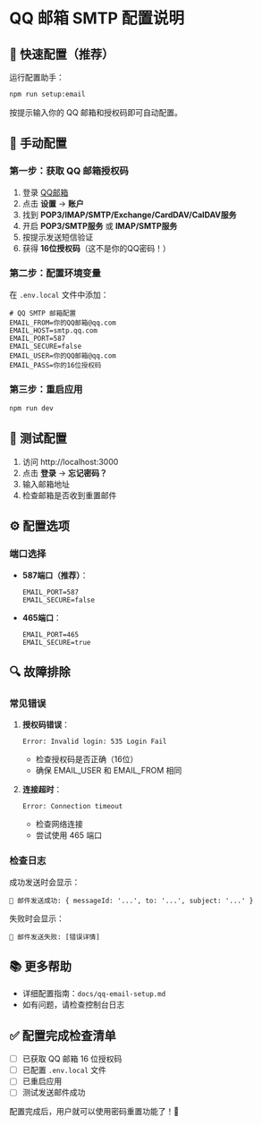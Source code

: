 # QQ 邮箱 SMTP 配置说明

## 🚀 **快速配置（推荐）**

运行配置助手：
```bash
npm run setup:email
```

按提示输入你的 QQ 邮箱和授权码即可自动配置。

## 📝 **手动配置**

### **第一步：获取 QQ 邮箱授权码**

1. 登录 [QQ邮箱](https://mail.qq.com)
2. 点击 **设置** → **账户**
3. 找到 **POP3/IMAP/SMTP/Exchange/CardDAV/CalDAV服务**
4. 开启 **POP3/SMTP服务** 或 **IMAP/SMTP服务**
5. 按提示发送短信验证
6. 获得 **16位授权码**（这不是你的QQ密码！）

### **第二步：配置环境变量**

在 `.env.local` 文件中添加：

```env
# QQ SMTP 邮箱配置
EMAIL_FROM=你的QQ邮箱@qq.com
EMAIL_HOST=smtp.qq.com
EMAIL_PORT=587
EMAIL_SECURE=false
EMAIL_USER=你的QQ邮箱@qq.com
EMAIL_PASS=你的16位授权码
```

### **第三步：重启应用**

```bash
npm run dev
```

## 🧪 **测试配置**

1. 访问 http://localhost:3000
2. 点击 **登录** → **忘记密码？**
3. 输入邮箱地址
4. 检查邮箱是否收到重置邮件

## ⚙️ **配置选项**

### **端口选择**

- **587端口（推荐）**：
  ```env
  EMAIL_PORT=587
  EMAIL_SECURE=false
  ```

- **465端口**：
  ```env
  EMAIL_PORT=465
  EMAIL_SECURE=true
  ```

## 🔍 **故障排除**

### **常见错误**

1. **授权码错误**：
   ```
   Error: Invalid login: 535 Login Fail
   ```
   - 检查授权码是否正确（16位）
   - 确保 EMAIL_USER 和 EMAIL_FROM 相同

2. **连接超时**：
   ```
   Error: Connection timeout
   ```
   - 检查网络连接
   - 尝试使用 465 端口

### **检查日志**

成功发送时会显示：
```
📧 邮件发送成功: { messageId: '...', to: '...', subject: '...' }
```

失败时会显示：
```
📧 邮件发送失败: [错误详情]
```

## 📚 **更多帮助**

- 详细配置指南：`docs/qq-email-setup.md`
- 如有问题，请检查控制台日志

## ✅ **配置完成检查清单**

- [ ] 已获取 QQ 邮箱 16 位授权码
- [ ] 已配置 `.env.local` 文件
- [ ] 已重启应用
- [ ] 测试发送邮件成功

配置完成后，用户就可以使用密码重置功能了！🎉
